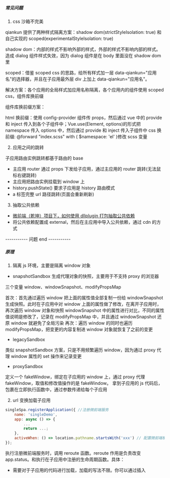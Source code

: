 ##### 常见问题

1. css 沙箱不完美

qiankun 提供了两种样式隔离方案：shadow dom(strictStyleIsolation: true) 和自己实现的 scoped(experimentalStyleIsolation: true)

shadow dom：内部的样式不影响外部的样式，外部的样式不影响内部的样式。造成 dialog 组件样式失效，因为 dialog 组件是在 body 里面没在 shadow dom 里

scoped：借鉴 scoped css 的思路，给所有样式加一层 data-qiankun="应用名"的选择器，并且在子应用最外层 div 上加上 data-qiankun="应用名"。

解决方案：各个应用的全局样式加应用名称隔离，各个应用内的组件使用 scoped css，组件库换前缀

组件库换前缀方案：

html 换前缀：使用 config-provider 组件传 props，然后通过 vue 中的 provide 和 inject 传入到各个子组件中；Vue.use(Element, options)的形式把 namespace 传入 options 中，然后通过 provide 和 inject 传入子组件中
css 换前缀: @forward "index.scss" with ( $namespace: 'el' )修改 scss 变量

2. 应用之间的跳转

子应用路由实例跳转都基于路由的 base

- 主应用 router 通过 props 下发给子应用，通过主应用的 router 跳转(无法鼠标右键跳转)
- 主应用把路由实例挂载到 window 上
- history.pushState() 要求子应用是 history 路由模式
- a 标签完整 url 路径跳转(页面会重新刷新)

3. 抽取公共依赖

- [微前端（乾坤）项目下，如何使用 dllplugin 打包抽取公共依赖](https://blog.csdn.net/weixin_43589827/article/details/118632092)
- 将公共依赖配置成 external，然后在主应用中导入公共依赖，通过 cdn 的方式

----------- 问题 end -----------

##### 原理

1. 隔离 js 环境，主要是隔离 window 对象

- snapshotSandbox 生成代理对象的快照，主要用于不支持 proxy 的浏览器

三个变量 window、windowSnapshot、modifyPropsMap

首次：首先通过遍历 window 把上面的属性值全部复制一份给 windowSnapshot 生成快照。此时在子应用中对 window 上面的属性做了修改，在离开子应用时，再次遍历 window 对象和快照 windowSnapshot 中的属性进行对比，不同的属性值说明是修改了，记录在 modifyPropsMap 中，并且通过 windowSnapshot 还原 window 就避免了全局污染
再次：遍历 window 的同时也遍历 modifyPropsMap，把变更的内容复制进 window 对象就恢复了之前的变更

- legacySandbox

类似 snapshotSandbox 方案，只是不用频繁遍历 window，因为通过 proxy 代理 window 属性的 set 操作来记录变更

- proxySandbox

定义一个 fakeWindow，绑定在子应用的 window 上，通过 proxy 代理 fakeWindow，取值和修改值操作的是 fakeWindow。
拿到子应用的 js 代码后，包裹在立即执行函数中，通过参数传递给每个子应用

2. url 变换加载子应用

```js
singleSpa.registerApplication({ //注册微前端服务
    name: 'singleDemo',
    app: async () => {
        ...
        return ...;
    },
    activeWhen: () => location.pathname.startsWith('xxx') // 配置微前端模块
});
```

执行注册微前端服务时，调用 reroute 函数。reroute 作用是负责改变 app.status。和执行在子应用中注册的生命周期函数。具体：

- 需要对于子应用的代码进行加载，加载的写法不限。你可以通过插入<script>标签引用你的子应用代码，或者像 qiankun 一样通过 window.fetch 去请求子应用的文件资源。从这里加载函数的自定义我们可以看出为什么 single-spa 这个可以支持不同的前端框架例如 vue，react 接入，原因在于我们的前端框架最终打包都会变成 app.js, vendor-chunk.js 等 js 文件，变回原生的操作。我们从微前端的主应用去引入这些 js 文件去渲染出我们的子应用，本质上最终都是转为原生 dom 操作，所以说无论你的子应用用框架东西写的，其实都一样。所以加载函数就是 single-spa 对应子应用资源引入的入口地方
- 第二个目的就是需要在加载函数中我们要返回出子应用中导出的生命周期函数提供给主应用

路由控制：

//增加了两个监听，监听 url 的变化，如果你用的 hash 模式改变#后面的值或者在浏览器中后退，那么就重新执行 reroute。

```js
function urlReroute() {
  reroute([], arguments);
}
window.addEventListener('hashchange', urlReroute);
window.addEventListener('popstate', urlReroute);

// pushState、replaceState不会触发popstate事件，复写的目的是在url发生变化时，触发popstate事件
```

single-spa 和 qiankun 的关系:

qiankun 的编写是基于 single-spa 和 import-html-entry 两个库，single-spa 帮助 qiankun 如何调度子应用，import-html-entry 提供了一种 window.fetch 方案去加载子应用的代码。

qiankun 在 start 启动应用之后不久，就会进入到加载函数，通过 import-html-entry 中的 importEntry 方法加载子应用资源，里面通过 window.fetch 请求子应用资源获取 html 资源信息，然后进行 html 模版解析
html 模版解析：

- 删除 html 上的注释。
- 找到 link 标签中有效的外部 css 引用的路径，并且把他变为绝对路径存入 styles 数组，提供给后面资源统一引入作为入口
- 找到 script 标签处理和 link css 类似。
- 最后把处理过后的模板，css 引用的入口数组，js 引用的入口数组进行返回

这里总结一下整个 importEntry 做了什么：

- 请求 html 模板，进行修改处理
- 请求 css 资源注入到 html 中
- 返回一个对象，对象的内容含有处理过后的 html 模板，通过提供获取 js 资源的方法 getExternalScripts，和执行获取到的 js 脚本的方法 execScripts。

------------ 原理 end ------------

##### 其他

1. qiankun 为什么需要将子应用输出为 umd

qiankun 架构下的子应用通过 webpack 的 umd 输出格式来做，让父应用在执行子应用的 js 资源时可以通过 eval，将 window 绑定到一个 Proxy 对象上，以此来防止污染全局变量，方便对脚本的 window 相关操作做劫持处理，达到子应用之间的脚本隔离。

2. single-spa 为什么需要重写 pushState 和 replaceState

因为 single-spa 是监听 popstate 和 hashchange 来加载子应用代码的，但是 pushState 和 replaceState 不会触发 popstate，Vue 框架是使用这两个 api 进行路由修改

##### 参考文献

[三大微前端框架，谁是你的理想型](https://juejin.cn/post/7309477710523269174?searchId=20240322153251168D5A7AB1AB4A0831DB#heading-4)
[微前端 qiankun 原理学习](https://www.cnblogs.com/synY/p/13969785.html?ivk_sa=1024320u)
[微前端 single-spa 原理学习](https://www.cnblogs.com/synY/p/13958963.html)
[legacySandbox 沙箱方案](https://zhuanlan.zhihu.com/p/658452336)
[hashchange 和 popstate 事件触发条件](https://blog.csdn.net/weixin_43856422/article/details/128287051)
